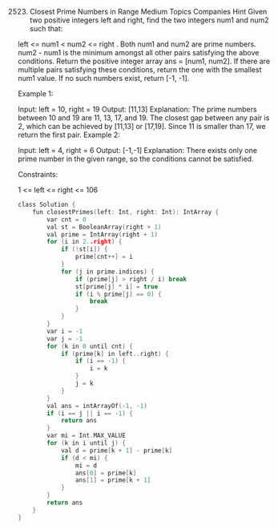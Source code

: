 2523. Closest Prime Numbers in Range
Medium
Topics
Companies
Hint
Given two positive integers left and right, find the two integers num1 and num2 such that:

left <= num1 < num2 <= right .
Both num1 and num2 are prime numbers.
num2 - num1 is the minimum amongst all other pairs satisfying the above conditions.
Return the positive integer array ans = [num1, num2]. If there are multiple pairs satisfying these conditions, return the one with the smallest num1 value. If no such numbers exist, return [-1, -1].

 

Example 1:

Input: left = 10, right = 19
Output: [11,13]
Explanation: The prime numbers between 10 and 19 are 11, 13, 17, and 19.
The closest gap between any pair is 2, which can be achieved by [11,13] or [17,19].
Since 11 is smaller than 17, we return the first pair.
Example 2:

Input: left = 4, right = 6
Output: [-1,-1]
Explanation: There exists only one prime number in the given range, so the conditions cannot be satisfied.
 

Constraints:

1 <= left <= right <= 106

```c
class Solution {
    fun closestPrimes(left: Int, right: Int): IntArray {
        var cnt = 0
        val st = BooleanArray(right + 1)
        val prime = IntArray(right + 1)
        for (i in 2..right) {
            if (!st[i]) {
                prime[cnt++] = i
            }
            for (j in prime.indices) {
                if (prime[j] > right / i) break
                st[prime[j] * i] = true
                if (i % prime[j] == 0) {
                    break
                }
            }
        }
        var i = -1
        var j = -1
        for (k in 0 until cnt) {
            if (prime[k] in left..right) {
                if (i == -1) {
                    i = k
                }
                j = k
            }
        }
        val ans = intArrayOf(-1, -1)
        if (i == j || i == -1) {
            return ans
        }
        var mi = Int.MAX_VALUE
        for (k in i until j) {
            val d = prime[k + 1] - prime[k]
            if (d < mi) {
                mi = d
                ans[0] = prime[k]
                ans[1] = prime[k + 1]
            }
        }
        return ans
    }
}


```
